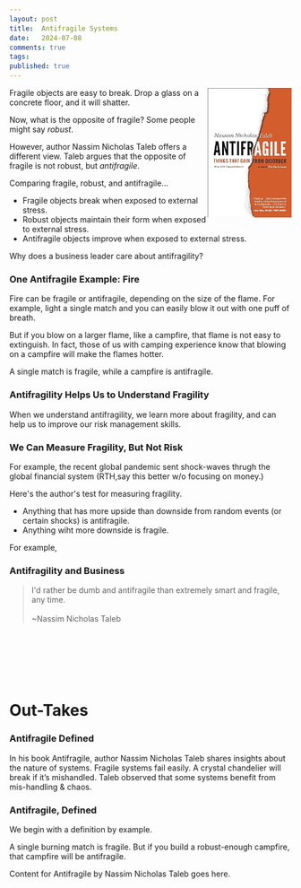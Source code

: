 ```yaml
---
layout: post
title:  Antifragile Systems
date:   2024-07-08
comments: true
tags: 
published: true
---
```


<img src="/images/antifragile.jpg" align="right" width="150" alt="Antifragile by Nassim Nicholas Taleb" title="Antifragile by Nassim Nicholas Taleb" />  

Fragile objects are easy to break. Drop a glass on a concrete floor, and it will shatter. 

Now, what is the opposite of fragile? Some people might say _robust_. 

However, author Nassim Nicholas Taleb offers a different view. Taleb argues that the opposite of fragile is not robust, but _antifragile_. 

Comparing fragile, robust, and antifragile...
* Fragile objects break when exposed to external stress. 
* Robust objects maintain their form when exposed to external stress.
* Antifragile objects improve when exposed to external stress.

Why does a business leader care about antifragility?

<!--more-->

### One Antifragile Example: Fire

Fire can be fragile or antifragile, depending on the size of the flame. For example, light a single match and you can easily blow it out with one puff of breath. 

But if you blow on a larger flame, like a campfire, that flame is not easy to extinguish. In fact, those of us with camping experience know that blowing on a campfire will make the flames hotter.

A single match is fragile, while a campfire is antifragile. 

### Antifragility Helps Us to Understand Fragility

When we understand antifragility, we learn more about fragility, and can help us to improve our risk management skills.


### We Can Measure Fragility, But Not Risk

For example, the recent global pandemic sent shock-waves thrugh the global financial system (RTH,say this better w/o focusing on money.)


Here's the author's test for measuring fragility. 

* Anything that has more upside than downside from random events (or certain shocks) is antifragile. 
* Anything wiht more downside is fragile.

For example, 


### Antifragility and Business

>I'd rather be dumb and antifragile than extremely smart and fragile, any time.<br/>&nbsp;<br/>~Nassim Nicholas Taleb





&nbsp;<br/>&nbsp;<br/>&nbsp;<br/>&nbsp;<br/>&nbsp;<br/>







# Out-Takes


### Antifragile Defined

In his book Antifragile, author Nassim Nicholas Taleb shares insights about the nature of systems. Fragile systems fail easily. A crystal chandelier will break if it’s mishandled. Taleb observed that some systems benefit from mis-handling & chaos. 



### Antifragile, Defined

We begin with a definition by example. 

A single burning match is fragile. But if you build a robust-enough campfire, that campfire will be antifragile.

Content for Antifragile by Nassim Nicholas Taleb goes here.
 
